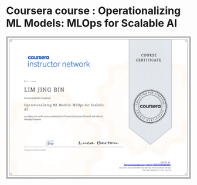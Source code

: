 # Coursera course : Operationalizing ML Models: MLOps for Scalable AI
![Certification/Certification (Lim Jing Bin).PNG](https://github.com/Lim-Calculus/Operationalizing-ML-Models-MLOps-for-Scalable-AI/blob/main/Certification/Certification%20(Lim%20Jing%20Bin).PNG)
